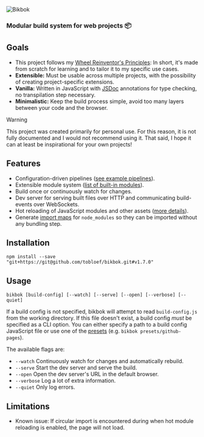 ![Bikbok](https://github.com/user-attachments/assets/b8742dea-a018-4d27-9454-95ff64661a4b)

### Modular build system for web projects 📦

## Goals

* This project follows my [Wheel Reinventor's Principles]([https://github.com/tobloef/wheel-reinventors-principles](https://tobloef.com/blog/wheel-reinventors-principles/)): In short, it's made from scratch for learning and to tailor it to my specific use cases.
* **Extensible:** Must be usable across multiple projects, with the possibility of creating project-specific extensions.
* **Vanilla:** Written in JavaScript with [JSDoc](https://github.com/jsdoc/jsdoc) annotations for type checking, no transpilation step necessary.
* **Minimalistic:** Keep the build process simple, avoid too many layers between your code and the browser.

> [!WARNING]
> This project was created primarily for personal use. For this reason, it is not fully documented and I would not recommend using it. That said, I hope it can at least be inspirational for your own projects!

## Features

* Configuration-driven pipelines ([see example pipelines](https://github.com/tobloef/bikbok/tree/main/src/preset/presets)).
* Extensible module system ([list of built-in modules](https://github.com/tobloef/bikbok/tree/main/src/module/modules)).
* Build once or continuously watch for changes.
* Dev server for serving built files over HTTP and communicating build-events over WebSockets.
* Hot reloading of JavaScript modules and other assets ([more details](https://github.com/tobloef/hot-reload)).
* Generate [import maps](https://developer.mozilla.org/en-US/docs/Web/HTML/Element/script/type/importmap) for `node_modules` so they can be imported without any bundling step.

## Installation

```shell
npm install --save "git+https://git@github.com/tobloef/bikbok.git#v1.7.0"
```

## Usage

```shell
bikbok [build-config] [--watch] [--serve] [--open] [--verbose] [--quiet]
```

If a build config is not specified, bikbok will attempt to read `build-config.js` from the working directory. If this file doesn't exist, a build config _must_ be specified as a CLI option. You can either specify a path to a build config JavaScript file or use one of the [presets](https://github.com/tobloef/bikbok/blob/main/src/presets/index.js) (e.g. `bikbok presets/github-pages`).

The available flags are:
* `--watch` Continuously watch for changes and automatically rebuild.
* `--serve` Start the dev server and serve the build.
* `--open` Open the dev server's URL in the default browser.
* `--verbose` Log a lot of extra information.
* `--quiet` Only log errors.

## Limitations

* Known issue: If circular import is encountered during when hot module reloading is enabled, the page will not load.
